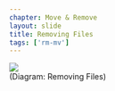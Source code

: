 ```yaml
---
chapter: Move & Remove
layout: slide
title: Removing Files
tags: ['rm-mv']
---
```


<img class="diagram" src="assets/diagrams/git-file-states.png">

<aside class="notes">
(Diagram: Removing Files)
</aside>